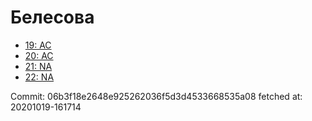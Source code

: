 # Белесова
- [19: AC](19.md)
- [20: AC](20.md)
- [21: NA](21.md)
- [22: NA](22.md)

Commit: 06b3f18e2648e925262036f5d3d4533668535a08
 fetched at: 20201019-161714
